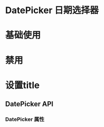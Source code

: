 <script setup>
import Default from './default.vue'
import API from './api.vue'
import Disabled from './disabled.vue'
import TitleDemo from './title.vue'
</script>

# DatePicker 日期选择器

# 基础使用

<Preview comp-name="DatePicker" demo-name="default">
  <Default />
</Preview>

# 禁用

<Preview comp-name="DatePicker" demo-name="disabled">
  <Disabled />
</Preview>

# 设置title

<Preview comp-name="DatePicker" demo-name="title">
  <TitleDemo />
</Preview>

## DatePicker API

### DatePicker 属性

<API />
